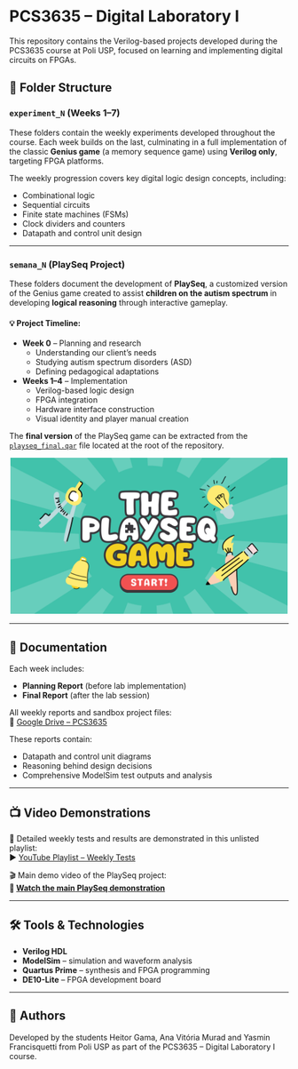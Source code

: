 # PCS3635 – Digital Laboratory I

This repository contains the Verilog-based projects developed during the PCS3635 course at Poli USP, focused on learning and implementing digital circuits on FPGAs.

## 📁 Folder Structure

### `experiment_N` (Weeks 1–7)

These folders contain the weekly experiments developed throughout the course. Each week builds on the last, culminating in a full implementation of the classic **Genius game** (a memory sequence game) using **Verilog only**, targeting FPGA platforms.

The weekly progression covers key digital logic design concepts, including:
- Combinational logic
- Sequential circuits
- Finite state machines (FSMs)
- Clock dividers and counters
- Datapath and control unit design

---

### `semana_N` (PlaySeq Project)

These folders document the development of **PlaySeq**, a customized version of the Genius game created to assist **children on the autism spectrum** in developing **logical reasoning** through interactive gameplay.

#### 💡 Project Timeline:
- **Week 0** – Planning and research  
  - Understanding our client’s needs
  - Studying autism spectrum disorders (ASD)
  - Defining pedagogical adaptations
- **Weeks 1–4** – Implementation  
  - Verilog-based logic design
  - FPGA integration
  - Hardware interface construction
  - Visual identity and player manual creation

The **final version** of the PlaySeq game can be extracted from the [`playseq_final.qar`](./playseq_final.qar) file located at the root of the repository.

<p align="center">
  <img src="assets/playseq.png" alt="PlaySeq Visual Identity" width="500"/>
</p>

---

## 📄 Documentation

Each week includes:
- **Planning Report** (before lab implementation)
- **Final Report** (after the lab session)

All weekly reports and sandbox project files:  
📂 [Google Drive – PCS3635](https://drive.google.com/drive/folders/1-doGEk03lN08pOinlktC5XwPkQwppnl2?usp=sharing)

These reports contain:
- Datapath and control unit diagrams
- Reasoning behind design decisions
- Comprehensive ModelSim test outputs and analysis

---

## 📺 Video Demonstrations

🧪 Detailed weekly tests and results are demonstrated in this unlisted playlist:  
▶️ [YouTube Playlist – Weekly Tests](https://www.youtube.com/playlist?list=PLVnyiOg1rB7cQuaoBw2ko2DIo78hjmx3q)

🎬 Main demo video of the PlaySeq project:  
**🔗 [Watch the main PlaySeq demonstration](https://youtu.be/u7cLGeLNcNw)**

---

## 🛠️ Tools & Technologies

- **Verilog HDL**
- **ModelSim** – simulation and waveform analysis
- **Quartus Prime** – synthesis and FPGA programming
- **DE10-Lite** – FPGA development board

---

## 👥 Authors

Developed by the students Heitor Gama, Ana Vitória Murad and Yasmin Francisquetti from Poli USP as part of the PCS3635 – Digital Laboratory I course.

